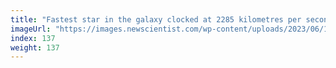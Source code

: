 ```yaml
---
title: "Fastest star in the galaxy clocked at 2285 kilometres per second"
imageUrl: "https://images.newscientist.com/wp-content/uploads/2023/06/14112653/SEI_159968470.jpg?width=600"
index: 137
weight: 137
---
```

